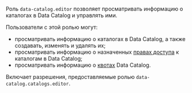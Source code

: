 Роль `data-catalog.editor` позволяет просматривать информацию о каталогах в Data Catalog и управлять ими.

Пользователи с этой ролью могут:
* просматривать информацию о каталогах в Data Catalog, а также создавать, изменять и удалять их;
* просматривать информацию о назначенных [правах доступа](../../iam/concepts/access-control/index.md) к каталогам в Data Catalog;
* просматривать информацию о [квотах](../../metadata-hub/concepts/limits.md#data-catalog-quota) Data Catalog.

Включает разрешения, предоставляемые ролью `data-catalog.catalogs.editor`.
